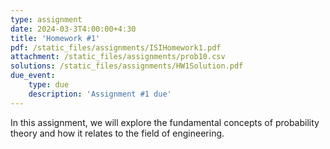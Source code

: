 ```yaml
---
type: assignment
date: 2024-03-3T4:00:00+4:30
title: 'Homework #1'
pdf: /static_files/assignments/ISIHomework1.pdf
attachment: /static_files/assignments/prob10.csv
solutions: /static_files/assignments/HW1Solution.pdf
due_event: 
    type: due
    description: 'Assignment #1 due'
---
```

In this assignment, we will explore the fundamental concepts of probability theory and how it relates to the field of
engineering.
